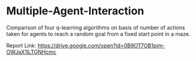 # Multiple-Agent-Interaction
Comparison of four q-learning algorithms on basis of number of actions taken for agents to reach a random goal from a fixed start point in a maze.

Report Link: https://drive.google.com/open?id=0B9OT7OB1pim-OWJaX1lLTGNHcmc
